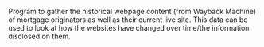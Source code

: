 Program to gather the historical webpage content (from Wayback Machine) of mortgage originators as well as their current live site.
This data can be used to look at how the websites have changed over time/the information disclosed on them. 
